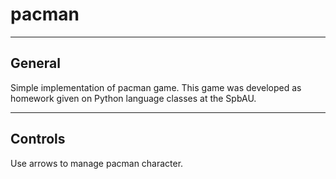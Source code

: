 pacman
======

------------------------------------
General
------------------------------------

Simple implementation of pacman game. 
This game was developed as homework given on Python language classes at the SpbAU.

------------------------------------
Controls
------------------------------------

Use arrows to manage pacman character.

